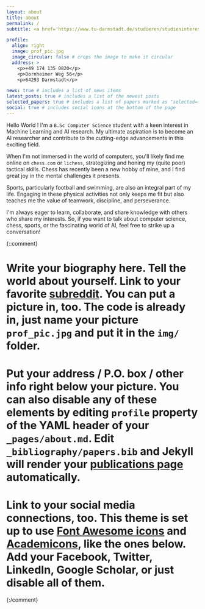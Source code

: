 ```yaml
---
layout: about
title: about
permalink: /
subtitle: <a href='https://www.tu-darmstadt.de/studieren/studieninteressierte/studienangebot_studiengaenge/studiengang_177792.de.jsp'>B.Sc Computer Science, TU Darmstadt</a> || <a href='https://www.dataspark.de/'>Junior IT Consultant, DataSpark GmbH</a>

profile:
  align: right
  image: prof_pic.jpg
  image_circular: false # crops the image to make it circular
  address: >
    <p>+49 174 135 0820</p>
    <p>Dornheimer Weg 56</p>
    <p>64293 Darmstadt</p>

news: true # includes a list of news items
latest_posts: true # includes a list of the newest posts
selected_papers: true # includes a list of papers marked as "selected={true}"
social: true # includes social icons at the bottom of the page
---
```


Hello World ! I'm a `B.Sc Computer Science` student with a keen interest in Machine Learning and AI research. My ultimate aspiration is to become an AI researcher and contribute to the cutting-edge advancements in this exciting field.

When I'm not immersed in the world of computers, you'll likely find me online on `chess.com` or `lichess`, strategizing and honing my (quite poor) tactical skills. Chess has recently been a new hobby of mine, and I find great joy in the mental challenges it presents.

Sports, particularly football and swimming, are also an integral part of my life. Engaging in these physical activities not only keeps me fit but also teaches me the value of teamwork, discipline, and perseverance.

I'm always eager to learn, collaborate, and share knowledge with others who share my interests. So, if you want to talk about computer science, chess, sports, or the fascinating world of AI, feel free to strike up a conversation!

{::comment}

# Write your biography here. Tell the world about yourself. Link to your favorite [subreddit](http://reddit.com). You can put a picture in, too. The code is already in, just name your picture `prof_pic.jpg` and put it in the `img/` folder.

# Put your address / P.O. box / other info right below your picture. You can also disable any of these elements by editing `profile` property of the YAML header of your `_pages/about.md`. Edit `_bibliography/papers.bib` and Jekyll will render your [publications page](/al-folio/publications/) automatically.

# Link to your social media connections, too. This theme is set up to use [Font Awesome icons](http://fortawesome.github.io/Font-Awesome/) and [Academicons](https://jpswalsh.github.io/academicons/), like the ones below. Add your Facebook, Twitter, LinkedIn, Google Scholar, or just disable all of them.

{:/comment}
